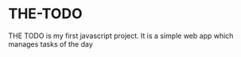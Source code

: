 # THE-TODO
THE TODO is my first javascript project. It is a simple web app which manages tasks of the day
